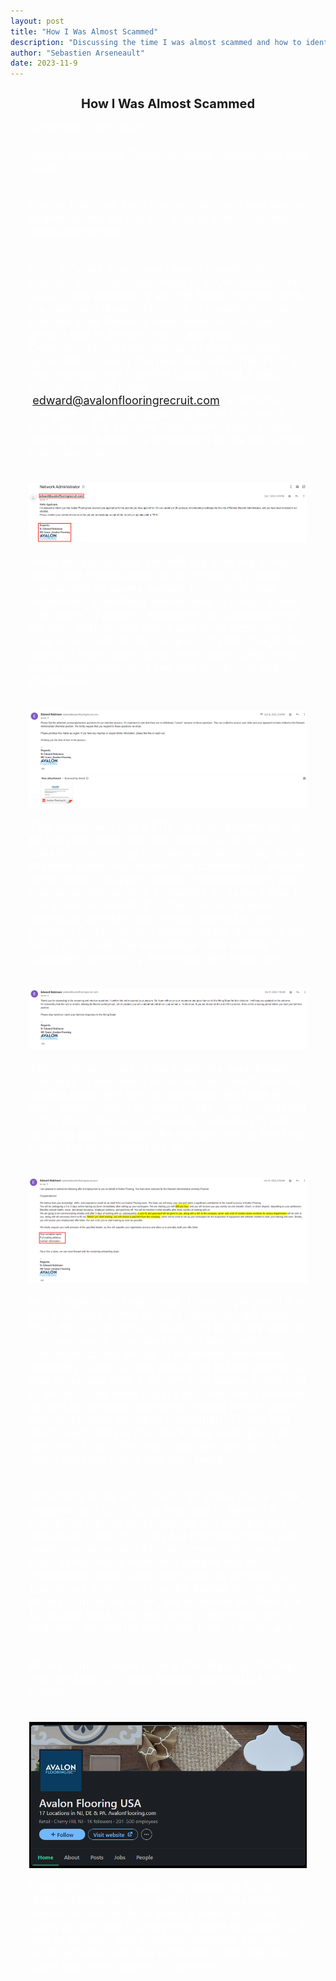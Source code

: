```yaml
---
layout: post
title: "How I Was Almost Scammed"
description: "Discussing the time I was almost scammed and how to identify misleading emails."
author: "Sebastien Arseneault"
date: 2023-11-9
---
```


<style>
  .indented-text {
    margin-left: 30px;
    margin-right: 30px;
    font-size: 18px;
    color: white;
  }

  .underline {
    text-decoration: underline;
  }

  .post-image-container {
    margin-top: 20px;
    margin-bottom: 20px;
    float: left; /* Align the image to the left */
    clear: both; /* Clear the float to prevent layout issues */
  }

  .post-image {
    max-width: 100%;
    height: auto;
    display: block;
    object-fit: cover;
  }

  @media (max-width: 600px) {
    .indented-text {
      margin-right: 10px;
    }
  }
</style>

<h2 style="text-align: center; font-size: 20px;">How I Was Almost Scammed</h2>

<div class="indented-text">
  <i>December 27th, 2023</i><br><br>
  <i class="underline">Topics Discussed:</i> Phishing, Social Engineering, and OSINT.<br><br>
  
  For my first post, I will discuss the time I was almost scammed and we will also look at how to identify misleading emails.<br><br>
  
First, let's talk about how I found myself in this position and how I responded to it. On October 7th, 2023, I was emailed by an "HR Team" member with the company 'Avalon Flooring' in regards to a job position titled Network Administrator. I thought great! I was in the process of applying to IT / Cybersecurity related jobs, and I sent out many applications during this period of time. The initial e-mail seemed legit from the outset; it had a solid sounding e-mail name 'edward@avalonflooringrecruit.com' and had a company logo in the signature. Being the expert that I am in this industry <em>&#42;sarcasm&#42;</em> I should have caught this. Below is a screenshot of the first e-mail that reeled me in.
  
  <div class="post-image-container">
    <img class="post-image" src="/assets/posts/scam-one.png" alt="first screenshot of scam">
  </div>

In the red rectangles, you will see both the e-mail name and the signature of the e-mail. At a quick glance, this all seems normal, but upon further inspection, something seems fishy. It simply states "HR Team". Typically, employees of companies will list their position title along with what department they work in within the company. If I had caught this sooner, I might have raised some alarm bells in my head. Regardless, let's see how this e-mail chain progresses.

   <div class="post-image-container">
    <img class="post-image" src="/assets/posts/scam-two.png" alt="second screenshot of scam">
  </div>

This attachment was a PDF file that required you to fill out your name and then answer a series of questions pertaining to computer networking. Some of these questions required the candidate to explain which tools to support remote troubleshooting and how to handle network scalability, to name a few. In this same document, it further stated the work schedule, benefits, and the pay range for this position. So of course, I answered the questions the best I could with the knowledge I had relating to computer networking. Here was their response. 

 <div class="post-image-container">
    <img class="post-image" src="/assets/posts/scam-three.png" alt="third screenshot of scam">
  </div>

This is the best part of the scam, the wait. It took two days to hear back from the "recruiter," and this is what made feel like this was legit. We have all been there, waiting on edge to see if we progressed in the hiring process, especially a remote job with lucrative pay. However, the contents within this final e-mail are what raised the alarm.

<div class="post-image-container">
    <img class="post-image" src="/assets/posts/scam-four.png" alt="fourth screenshot of scam">
  </div>

In this fourth and final e-mail, I have highlighted the key indicators of this being a fraudulent job offer. First, 60 USD an hour is quite a lot of money and, in my experience, amounts like this are usually discussed during virtual or in-person interviews. Secondly, a user ID and password will be given to a new employee after 5 days?? This seems a little odd to me because there usually an onboarding process as well as allowing more time to pass before given new employees sensitive credentials. Thirdly and most importantly is the check they were going to send me. This is the most important part of the scam because this is how they profit. <br><br>

According to the FTC (2022) "in a fake check scam, a person you don’t know asks you to deposit a check." In the red rectangle, we will see that this individual is asking for my full complete name, full mailing address, and further contact information such as my phone number. I believe that this information would have been used to generate a fake check that would then be mailed directly to me. At this point in the scam, the scammer will then ask for money back from the victim. Often times the scammer will ask for this in the form of a gift card. <br><br>

At this point, I began to do a little digging. Starting with the basics, I found Avalon Flooring USA on LinkedIn. 

<div class="post-image-container">
    <img class="post-image" src="/assets/posts/avalon-flooring.png" alt="Avalon Flooring">
  </div>

From here I searched the employees list for an "Edward Robinson," no luck. Then, I called their number to inform them about a potential scam going around that is using their name to support it. I was to connect with a helpful customer service representative, and she explained to me that this scam has been ongoing for a while. 
  
</div>

